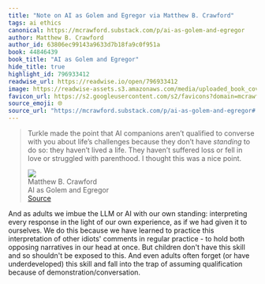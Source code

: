 ```yaml
---
title: "Note on AI as Golem and Egregor via Matthew B. Crawford"
tags: ai ethics
canonical: https://mcrawford.substack.com/p/ai-as-golem-and-egregor
author: Matthew B. Crawford
author_id: 63806ec99143a9633d7b18fa9c0f951a
book: 44846439
book_title: "AI as Golem and Egregor"
hide_title: true
highlight_id: 796933412
readwise_url: https://readwise.io/open/796933412
image: https://readwise-assets.s3.amazonaws.com/media/uploaded_book_covers/profile_265723/https3A2F2Fsubstack-post-media.s3.amazonaws.com2Fpublic2Fimages2F975ce35c-0192-4845-abdf-6e5651eaa7e3_1500x750.jpeg
favicon_url: https://s2.googleusercontent.com/s2/favicons?domain=mcrawford.substack.com
source_emoji: 🌐
source_url: "https://mcrawford.substack.com/p/ai-as-golem-and-egregor#:~:text=Turkle%20made%20the,a%20nice%20point."
---
```


> Turkle made the point that AI companions aren’t qualified to converse with you about life’s challenges because they don’t have *standing* to do so: they haven’t lived a life. They haven’t suffered loss or fell in love or struggled with parenthood. I thought this was a nice point.
> <div class="quoteback-footer"><div class="quoteback-avatar"><img class="mini-favicon" src="https://s2.googleusercontent.com/s2/favicons?domain=mcrawford.substack.com"></div><div class="quoteback-metadata"><div class="metadata-inner"><span style="display:none">FROM:</span><div aria-label="Matthew B. Crawford" class="quoteback-author"> Matthew B. Crawford</div><div aria-label="AI as Golem and Egregor" class="quoteback-title"> AI as Golem and Egregor</div></div></div><div class="quoteback-backlink"><a target="_blank" aria-label="go to the full text of this quotation" rel="noopener" href="https://mcrawford.substack.com/p/ai-as-golem-and-egregor#:~:text=Turkle%20made%20the,a%20nice%20point." class="quoteback-arrow"> Source</a></div></div>

And as adults we imbue the LLM or AI with our own standing: interpreting every response in the light of our own experience, as if we had given it to ourselves. We do this because we have learned to practice this interpretation of other idiots' comments in regular practice - to hold both opposing narratives in our head at once. But children don't have this skill and so shouldn't be exposed to this. And even adults often forget (or have underdeveloped) this skill and fall into the trap of assuming qualification because of demonstration/conversation. 